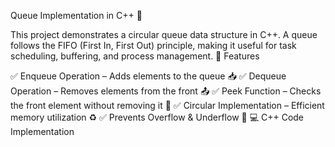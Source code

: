 Queue Implementation in C++ 🚀

This project demonstrates a circular queue data structure in C++. A queue follows the FIFO (First In, First Out) principle, making it useful for task scheduling, buffering, and process management.
📌 Features

✅ Enqueue Operation – Adds elements to the queue 📥
✅ Dequeue Operation – Removes elements from the front 📤
✅ Peek Function – Checks the front element without removing it 👀
✅ Circular Implementation – Efficient memory utilization ♻️
✅ Prevents Overflow & Underflow 🚀
💻 C++ Code Implementation

